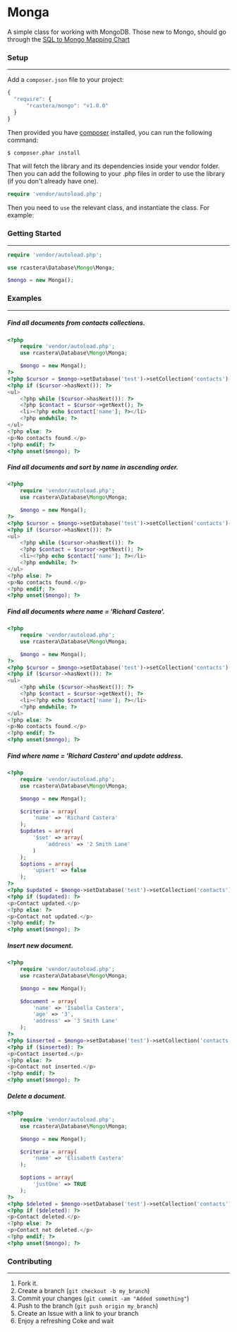 Monga
=============

A simple class for working with MongoDB. Those new to Mongo, should go through
the [SQL to Mongo Mapping Chart](http://www.php.net/manual/en/mongo.sqltomongo.php)


### Setup
-----------------
 Add a `composer.json` file to your project:

```javascript
{
  "require": {
      "rcastera/mongo": "v1.0.0"
  }
}
```

Then provided you have [composer](http://getcomposer.org) installed, you can run the following command:

```bash
$ composer.phar install
```

That will fetch the library and its dependencies inside your vendor folder. Then you can add the following to your
.php files in order to use the library (if you don't already have one).

```php
require 'vendor/autoload.php';
```

Then you need to `use` the relevant class, and instantiate the class. For example:


### Getting Started
-----------------
```php
require 'vendor/autoload.php';

use rcastera\Database\Mongo\Monga;

$mongo = new Monga();
```


### Examples
-----------------

##### Find all documents from contacts collections.
```php
<?php
    require 'vendor/autoload.php';
    use rcastera\Database\Mongo\Monga;

    $mongo = new Monga();
?>
<?php $cursor = $mongo->setDatabase('test')->setCollection('contacts')->getCollection()->find()->limit(10); ?>
<?php if ($cursor->hasNext()): ?>
<ul>
    <?php while ($cursor->hasNext()): ?>
    <?php $contact = $cursor->getNext(); ?>
    <li><?php echo $contact['name']; ?></li>
    <?php endwhile; ?>
</ul>
<?php else: ?>
<p>No contacts found.</p>
<?php endif; ?>
<?php unset($mongo); ?>
```


##### Find all documents and sort by name in ascending order.
```php
<?php
    require 'vendor/autoload.php';
    use rcastera\Database\Mongo\Monga;

    $mongo = new Monga();
?>
<?php $cursor = $mongo->setDatabase('test')->setCollection('contacts')->getCollection()->find()->sort(array('name' => 1)); ?>
<?php if ($cursor->hasNext()): ?>
<ul>
    <?php while ($cursor->hasNext()): ?>
    <?php $contact = $cursor->getNext(); ?>
    <li><?php echo $contact['name']; ?></li>
    <?php endwhile; ?>
</ul>
<?php else: ?>
<p>No contacts found.</p>
<?php endif; ?>
<?php unset($mongo); ?>
```


##### Find all documents where name = 'Richard Castera'.
```php
<?php
    require 'vendor/autoload.php';
    use rcastera\Database\Mongo\Monga;

    $mongo = new Monga();
?>
<?php $cursor = $mongo->setDatabase('test')->setCollection('contacts')->getCollection()->find(array('name' => 'Richard Castera')); ?>
<?php if ($cursor->hasNext()): ?>
<ul>
    <?php while ($cursor->hasNext()): ?>
    <?php $contact = $cursor->getNext(); ?>
    <li><?php echo $contact['name']; ?></li>
    <?php endwhile; ?>
</ul>
<?php else: ?>
<p>No contacts found.</p>
<?php endif; ?>
<?php unset($mongo); ?>
```


##### Find where name = 'Richard Castera' and update address.
```php
<?php
    require 'vendor/autoload.php';
    use rcastera\Database\Mongo\Monga;

    $mongo = new Monga();

    $criteria = array(
        'name' => 'Richard Castera'
    );
    $updates = array(
        '$set' => array(
            'address' => '2 Smith Lane'
        )
    );
    $options = array(
        'upsert' => false
    );
?>
<?php $updated = $mongo->setDatabase('test')->setCollection('contacts')->getCollection()->update($criteria, $updates, $options); ?>
<?php if ($updated): ?>
<p>Contact updated.</p>
<?php else: ?>
<p>Contact not updated.</p>
<?php endif; ?>
<?php unset($mongo); ?>
```


##### Insert new document.
```php
<?php
    require 'vendor/autoload.php';
    use rcastera\Database\Mongo\Monga;

    $mongo = new Monga();

    $document = array(
        'name' => 'Isabella Castera',
        'age' => '3',
        'address' => '3 Smith Lane'
    );
?>
<?php $inserted = $mongo->setDatabase('test')->setCollection('contacts')->getCollection()->insert($document); ?>
<?php if ($inserted): ?>
<p>Contact inserted.</p>
<?php else: ?>
<p>Contact not inserted.</p>
<?php endif; ?>
<?php unset($mongo); ?>
```


##### Delete a document.
```php
<?php
    require 'vendor/autoload.php';
    use rcastera\Database\Mongo\Monga;

    $mongo = new Monga();

    $criteria = array(
        'name' => 'Elisabeth Castera'
    );

    $options = array(
        'justOne' => TRUE
    );
?>
<?php $deleted = $mongo->setDatabase('test')->setCollection('contacts')->getCollection()->delete($criteria, $options); ?>
<?php if ($deleted): ?>
<p>Contact deleted.</p>
<?php else: ?>
<p>Contact not deleted.</p>
<?php endif; ?>
<?php unset($mongo); ?>
```


### Contributing
-----------------
1. Fork it.
2. Create a branch (`git checkout -b my_branch`)
3. Commit your changes (`git commit -am "Added something"`)
4. Push to the branch (`git push origin my_branch`)
5. Create an Issue with a link to your branch
6. Enjoy a refreshing Coke and wait
